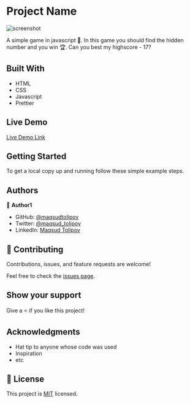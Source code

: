 # Project Name

![screenshot](https://www.maqsud.me/img/portfolio/guess-my-number.png)

A simple game in javascript 🏐. In this game you should find the hidden number and you win 🏆. Can you best my highscore - 17?

## Built With

- HTML
- CSS
- Javascript
- Prettier

## Live Demo

[Live Demo Link](https://guess-my-number.maqsud.me/)


## Getting Started

To get a local copy up and running follow these simple example steps.

## Authors

👤 **Author1**

- GitHub: [@maqsudtolipov](https://github.com/maqsudtolipov)
- Twitter: [@maqsud_tolipov](https://twitter.com/maqsud_tolipov)
- LinkedIn: [Maqsud Tolipov](https://www.linkedin.com/in/maqsud-tolipov/)

## 🤝 Contributing

Contributions, issues, and feature requests are welcome!

Feel free to check the [issues page](../../issues/).

## Show your support

Give a ⭐️ if you like this project!

## Acknowledgments

- Hat tip to anyone whose code was used
- Inspiration
- etc

## 📝 License

This project is [MIT](./MIT.md) licensed.
